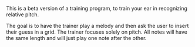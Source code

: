 This is a beta version of a training program, to train your ear in recognizing relative pitch.

The goal is to have the trainer play a melody and then ask the user to insert their guess in a grid. The trainer focuses solely on pitch. All notes will have the same length and will just play one note after the other.
